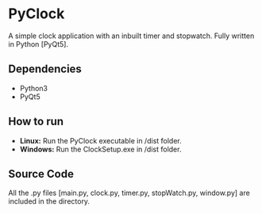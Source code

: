 # PyClock
A simple clock application with an inbuilt timer and stopwatch. Fully written in Python [PyQt5].

## Dependencies  
* Python3
* PyQt5

## How to run   
* **Linux:** Run the PyClock executable in /dist folder.  
* **Windows:** Run the ClockSetup.exe in /dist folder.

## Source Code  
All the .py files [main.py, clock.py, timer.py, stopWatch.py, window.py] are included in the directory.
